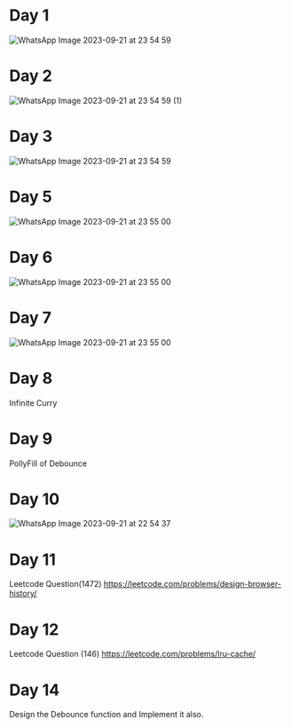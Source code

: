 # Day 1
![WhatsApp Image 2023-09-21 at 23 54 59](https://github.com/AakashDevilstar/75_Days_J.s_Problem/assets/90106514/96884bc3-b109-4fe7-9df7-b612010a9fa3)

# Day 2
![WhatsApp Image 2023-09-21 at 23 54 59 (1)](https://github.com/AakashDevilstar/75_Days_J.s_Problem/assets/90106514/9bbba3d9-f17d-431b-9c29-b2f567b8d0a5)

# Day 3
![WhatsApp Image 2023-09-21 at 23 54 59](https://github.com/AakashDevilstar/75_Days_J.s_Problem/assets/90106514/9b6f06ad-58dc-4364-88f4-71c58a5289bd)

# Day 5
![WhatsApp Image 2023-09-21 at 23 55 00](https://github.com/AakashDevilstar/75_Days_J.s_Problem/assets/90106514/b57c0beb-7cff-4d94-b541-6232a603bb09)

# Day 6
![WhatsApp Image 2023-09-21 at 23 55 00](https://github.com/AakashDevilstar/75_Days_J.s_Problem/assets/90106514/82f93b52-6dd4-4cdf-9e61-a0297befb0d0)

# Day 7
![WhatsApp Image 2023-09-21 at 23 55 00](https://github.com/AakashDevilstar/75_Days_J.s_Problem/assets/90106514/4f61772c-a122-4c63-a970-41a43375f472)

# Day 8
Infinite Curry

# Day 9
PollyFill of Debounce

# Day 10
![WhatsApp Image 2023-09-21 at 22 54 37](https://github.com/AakashDevilstar/75_Days_J.s_Problem/assets/90106514/1d11b2c1-80ce-4ba6-85fc-9fd30fb22521)

# Day 11
Leetcode Question(1472) https://leetcode.com/problems/design-browser-history/

# Day 12
Leetcode Question (146) https://leetcode.com/problems/lru-cache/

# Day 14
Design the Debounce function and Implement it also.
